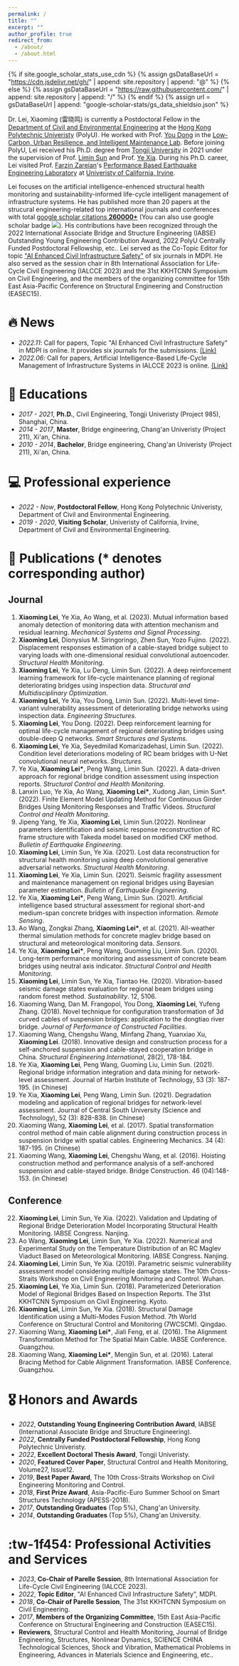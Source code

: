 ```yaml
---
permalink: /
title: ""
excerpt: ""
author_profile: true
redirect_from: 
  - /about/
  - /about.html
---
```


{% if site.google_scholar_stats_use_cdn %}
{% assign gsDataBaseUrl = "https://cdn.jsdelivr.net/gh/" | append: site.repository | append: "@" %}
{% else %}
{% assign gsDataBaseUrl = "https://raw.githubusercontent.com/" | append: site.repository | append: "/" %}
{% endif %}
{% assign url = gsDataBaseUrl | append: "google-scholar-stats/gs_data_shieldsio.json" %}

<span class='anchor' id='about-me'></span>

Dr. Lei, Xiaoming (雷晓鸣) is currently a Postdoctoral Fellow in the [Department of Civil and Environmental Engineering](https://www.polyu.edu.hk/) at the [Hong Kong Polytechnic Univeristy](https://www.polyu.edu.hk/cee/) (PolyU). He worked with Prof. [You Dong](https://www.polyu.edu.hk/cee/people/academic-staff/dr-you-dong/) in the [Low-Carbon, Urban Resilience, and Intelligent Maintenance Lab](https://youdongpolyu.weebly.com/). Before joining PolyU, Lei received his Ph.D. degree from [Tongji University](https://www.tongji.edu.cn/) in 2021 under the supervision of Prof. [Limin Sun](https://bridge.tongji.edu.cn/d9/a3/c14928a186787/page.htm) and Prof. [Ye Xia](https://bridge.tongji.edu.cn/5f/e6/c14929a155622/page.htm). During his Ph.D. career, Lei visited Prof. [Farzin Zareian](https://engineering.uci.edu/users/farzin-zareian)'s [Performance Based Earthquake Engineering Laboratory](https://pbee.eng.uci.edu/) at [Univeristy of California, Irvine](https://www.uci.edu/). 

Lei focuses on the artificial intelligence-enhenced structural health monitoring and sustainability-informed life-cycle intelligent management of infrastructure systems. He has published more than 20 papers at the strucural engineering-related top international journals and conferences with total <a href='https://scholar.google.com/citations?user=DhtAFkwAAAAJ'>google scholar citations <strong><span id='total_cit'>260000+</span></strong></a> (You can also use google scholar badge <a href='https://scholar.google.com/citations?user=DhtAFkwAAAAJ'><img src="https://img.shields.io/endpoint?url={{ url | url_encode }}&logo=Google%20Scholar&labelColor=f6f6f6&color=9cf&style=flat&label=citations"></a>). His contributions have been recognized through the 2022 International Associate Bridge and Structure Engineering (IABSE) Outstanding Young Engineering Contribution Award, 2022 PolyU Centrally Funded Postdoctoral Fellowship, etc.. Lei served as the Co-Topic Editor for topic ["AI Enhanced Civil Infrastructure Safety"](https://www.mdpi.com/topics/6BG3A25792) of six journals in MDPI. He also served as the session chair in 8th International Association for Life-Cycle Civil Engineering (IALCCE 2023) and the 31st KKHTCNN Symposium on Civil Engineering, and the members of the organizing committee for 15th East Asia-Pacific Conference on Structural Engineering and Construction (EASEC15).
 
# 🔥 News
- *2022.11*: Call for papers, Topic "AI Enhanced Civil Infrastructure Safety" in MDPI is online. It provides six journals for the submissions. [(Link)](https://www.mdpi.com/topics/6BG3A25792)
- *2022.06*: Call for papers, Artificial Intelligence-Based Life-Cycle Management of Infrastructure Systems in IALCCE 2023 is online. [(Link)](https://ialcce2023.org/technical-program/mini-symposia/)

# 📖 Educations
- *2017 - 2021*, **Ph.D.**, Civil Engineering, Tongji Univeristy (Project 985), Shanghai, China. 
- *2014 - 2017*, **Master**, Bridge engineering, Chang'an Univeristy (Project 211), Xi'an, China. 
- *2010 - 2014*, **Bachelor**, Bridge engineering, Chang'an Univeristy (Project 211), Xi'an, China. 

# 💻 Professional experience
- *2022 - Now*, **Postdoctoral Fellow**, Hong Kong Polytechnic Univeristy, Department of Civil and Environmental Engineering.
- *2019 - 2020*, **Visiting Scholar**, Univeristy of California, Irvine, Department of Civil and Environmental Engineering.

# 📝 Publications (* denotes corresponding author)
## Journal
1.	**Xiaoming Lei**, Ye Xia, Ao Wang, et al. (2023). Mutual information based anomaly detection of monitoring data with attention mechanism and residual learning. *Mechanical Systems and Signal Processing*.
2.	**Xiaoming Lei**, Dionysius M. Siringoringo, Zhen Sun, Yozo Fujino. (2022). Displacement responses estimation of a cable-stayed bridge subject to varying loads with one-dimensional residual convolutional autoencoder. *Structural Health Monitoring*.
3.	**Xiaoming Lei**, Ye Xia, Lu Deng, Limin Sun. (2022). A deep reinforcement learning framework for life-cycle maintenance planning of regional deteriorating bridges using inspection data. *Structural and Multidisciplinary Optimization*.
4.	**Xiaoming Lei**, Ye Xia, You Dong, Limin Sun. (2022). Multi-level time-variant vulnerability assessment of deteriorating bridge networks using inspection data. *Engineering Structures*.
5.	**Xiaoming Lei**, You Dong. (2022). Deep reinforcement learning for optimal life-cycle management of regional deteriorating bridges using double-deep Q networks. *Smart Structures and Systems*.
6.	**Xiaoming Lei**, Ye Xia, Seyedmilad Komarizadehasl, Limin Sun. (2022). Condition level deteriorations modeling of RC beam bridges with U-Net convolutional neural networks. *Structures*. 
7.	Ye Xia, **Xiaoming Lei\***, Peng Wang, Limin Sun. (2022). A data-driven approach for regional bridge condition assessment using inspection reports. *Structural Control and Health Monitoring*.
8.	Lanxin Luo, Ye Xia, Ao Wang, **Xiaoming Lei\***, Xudong Jian, Limin Sun*. (2022). Finite Element Model Updating Method for Continuous Girder Bridges Using Monitoring Responses and Traffic Videos. *Structural Control and Health Monitoring*.
9.	Jipeng Yang, Ye Xia, **Xiaoming Lei**, Limin Sun.(2022). Nonlinear parameters identification and seismic response reconstruction of RC frame structure with Takeda model based on modified CKF method. *Bulletin of Earthquake Engineering*. 
10.	**Xiaoming Lei**, Limin Sun, Ye Xia. (2021). Lost data reconstruction for structural health monitoring using deep convolutional generative adversarial networks. *Structural Health Monitoring*.
11.	**Xiaoming Lei**, Ye Xia, Limin Sun. (2021). Seismic fragility assessment and maintenance management on regional bridges using Bayesian parameter estimation. *Bulletin of Earthquake Engineering*.
12.	Ye Xia, **Xiaoming Lei\***, Peng Wang, Limin Sun. (2021). Artificial intelligence based structural assessment for regional short-and medium-span concrete bridges with inspection information. *Remote Sensing*.
13.	Ao Wang, Zongkai Zhang, **Xiaoming Lei\***, et al. (2021). All-weather thermal simulation methods for concrete maglev bridge based on structural and meteorological monitoring data. *Sensors*.
14.	Ye Xia, **Xiaoming Lei\***, Peng Wang, Guoming Liu, Limin Sun. (2020). Long-term performance monitoring and assessment of concrete beam bridges using neutral axis indicator. *Structural Control and Health Monitoring*.
15.	**Xiaoming Lei**, Limin Sun, Ye Xia, Tiantao He. (2020). Vibration-based seismic damage states evaluation for regional beam bridges using random forest method. *Sustainability*. 12, 5106. 
17.	Xiaoming Wang, Dan M. Frangopol, You Dong, **Xiaoming Lei**, Yufeng Zhang. (2018). Novel technique for configuration transformation of 3d curved cables of suspension bridges: application to the dongtiao river bridge. *Journal of Performance of Constructed Facilities*.
18.	Xiaoming Wang, Chengshu Wang, Minfang Zhang, Yuanxiao Xu, **Xiaoming Lei**. (2018). Innovative design and construction process for a self-anchored suspension and cable-stayed cooperation bridge in China. *Structural Engineering International*, 28(2), 178-184.
19.	Ye Xia, **Xiaoming Lei**, Peng Wang, Guoming Liu, Limin Sun. (2021). Regional bridge information integration and data mining for network-level assessment. Journal of Harbin Institute of Technology, 53 (3): 187-195. (in Chinese)
20.	Ye Xia, **Xiaoming Lei**, Peng Wang, Limin Sun. (2021). Degradation modeling and application of regional bridges for network-level assessment. Journal of Central South University (Science and Technology), 52 (3): 828-838. (in Chinese)
21.	Xiaoming Wang, **Xiaoming Lei**, et al. (2017). Spatial transformation control method of main cable alignment during construction process in suspension bridge with spatial cables. Engineering Mechanics. 34 (4): 187-195. (in Chinese)
22.	Xiaoming Wang, **Xiaoming Lei**, Chengshu Wang, et al. (2016). Hoisting construction method and performance analysis of a self-anchored suspension and cable-stayed bridge. Bridge Construction. 46 (04):148-153. (in Chinese)
## Conference
22.	**Xiaoming Lei**, Limin Sun, Ye Xia. (2022). Validation and Updating of Regional Bridge Deterioration Model Incorporating Structural Health Monitoring. IABSE Congress. Nanjing. 
23.	Ao Wang, **Xiaoming Lei**, Limin Sun, Ye Xia. (2022). Numerical and Experimental Study on the Temperature Distribution of an RC Maglev Viaduct Based on Meteorological Monitoring. IABSE Congress. Nanjing.
24.	**Xiaoming Lei**, Limin Sun, Ye Xia. (2019). Parametric seismic vulnerability assessment model considering multiple damage states. The 10th Cross-Straits Workshop on Civil Engineering Monitoring and Control. Wuhan.
25.	**Xiaoming Lei**, Ye Xia, Limin Sun. (2018). Parameterized Deterioration Model of Regional Bridges Based on Inspection Reports. The 31st KKHTCNN Symposium on Civil Engineering. Kyoto.
26.	**Xiaoming Lei**, Limin Sun, Ye Xia. (2018). Structural Damage Identification using a Multi-Modes Fusion Method. 7th World Conference on Structural Control and Monitoring (7WCSCM). Qingdao.
27.	Xiaoming Wang, **Xiaoming Lei\***, Jiali Feng, et al. (2016). The Alignment Transformation Method for The Spatial Main Cable. IABSE Conference. Guangzhou. 
28.	Xiaoming Wang, **Xiaoming Lei\***, Mengjin Sun, et al. (2016). Lateral Bracing Method for Cable Alignment Transformation. IABSE Conference. Guangzhou.

# 🎖 Honors and Awards
- *2022*, **Outstanding Young Engineering Contribution Award**, IABSE (International Associate Bridge and Structure Engineering). 
- *2022*, **Centrally Funded Postdoctoral Fellowship**, Hong Kong Polytechnic Univeristy. 
- *2022*, **Excellent Doctoral Thesis Award**, Tongji Univeristy. 
- *2020*, **Featured Cover Paper**, Structural Control and Health Monitoring, Volume27, Issue12.
- *2019*, **Best Paper Award**, The 10th Cross-Straits Workshop on Civil Engineering Monitoring and Control. 
- *2018*, **First Prize Award**, Asia-Pacific-Euro Summer School on Smart Structures Technology (APESS-2018). 
- *2017*, **Outstanding Graduates** (Top 5%), Chang'an University. 
- *2014*, **Outstanding Graduates** (Top 5%), Chang'an University. 

# :tw-1f454: Professional Activities and Services
- *2023*, **Co-Chair of Parelle Session**, 8th International Association for Life-Cycle Civil Engineering (IALCCE 2023).
- *2022*, **Topic Editor**, "AI Enhanced Civil Infrastructure Safety", MDPI.
- *2018*, **Co-Chair of Parelle Session**, The 31st KKHTCNN Symposium on Civil Engineering.
- *2017*, **Members of the Organizing Committee**, 15th East Asia-Pacific Conference on Structural Engineering and Construction (EASEC15).
- **Reviewers**, Structural Control and Health Monitoring, Journal of Bridge Engineering, Structures, Nonlinear Dynamics, SCIENCE CHINA Technological Sciences, Shock and Vibration, Mathematical Problems in Engineering, Advances in Materials Science and Engineering, etc..
